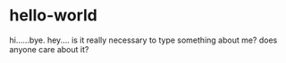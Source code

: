 # hello-world
hi......bye.
hey....
is it really necessary to type something about me?
does anyone care about it?
